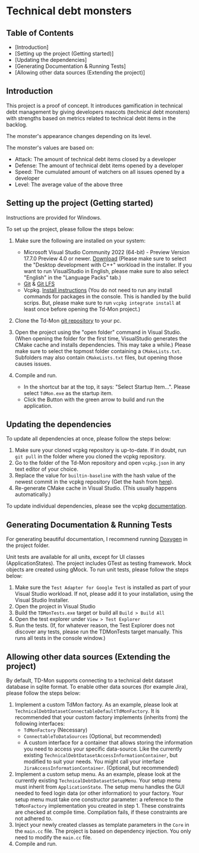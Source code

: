 ﻿# Technical debt monsters

## Table of Contents
- [Introduction]
- [Setting up the project (Getting started)]
- [Updating the dependencies]
- [Generating Documentation & Running Tests]
- [Allowing other data sources (Extending the project)]

## Introduction

This project is a proof of concept.
It introduces gamification in technical debt management by giving developers mascots
(technical debt monsters) with strengths based on metrics related to technical debt items
in the backlog.

The monster's appearance changes depending on its level.

The monster's values are based on:
- Attack: The amount of technical debt items closed by a developer
- Defense: The amount of technical debt items opened by a developer
- Speed: The cumulated amount of watchers on all issues opened by a developer
- Level: The average value of the above three

## Setting up the project (Getting started)

Instructions are provided for Windows.

To set up the project, please follow the steps below:
1. Make sure the following are installed on your system:
	- Microsoft Visual Studio Community 2022 (64-bit) - Preview
Version 17.7.0 Preview 4.0 or newer. [Download](https://visualstudio.microsoft.com/de/vs/) (Please make sure to select the "Desktop development with C++" workload in the installer. If you want to run VisualStudio in English, please make sure to also select "English" in the "Language Packs" tab.)
	- [Git](https://git-scm.com/) & [Git LFS](https://git-lfs.com/)
	- Vcpkg. [Install instructions](https://vcpkg.io/en/getting-started.html) (You do not need to run any install commands for packages in the console. This is handled by the build scrips. But, please make sure to run `vcpkg integrate install` at least once before opening the Td-Mon project.)

2. Clone the Td-Mon [git repository](https://github.com/Maxomann/TDMon) to your pc.

3. Open the project using the "open folder" command in Visual Studio. (When opening the folder for the first time, VisualStudio generates the CMake cache and installs dependencies. This may take a while.) Please make sure to select the topmost folder containing a `CMakeLists.txt`. Subfolders may also contain `CMakeLists.txt` files, but opening those causes issues.

4. Compile and run.
	- In the shortcut bar at the top, it says: "Select Startup Item...". Please select `TdMon.exe` as the startup item.
	- Click the Button with the green arrow to build and run the application.

## Updating the dependencies

To update all dependencies at once, please follow the steps below:

1. Make sure your cloned vcpkg repository is up-to-date. If in doubt, run `git pull` in the folder where you cloned the vcpkg repository.
2. Go to the folder of the Td-Mon repository and open `vcpkg.json` in any text editor of your choice.
3. Replace the value for `builtin-baseline` with the hash value of the newest commit in the vcpkg repository (Get the hash from [here](https://github.com/microsoft/vcpkg/commits/master)).
4. Re-generate CMake cache in Visual Studio. (This usually happens automatically.)

To update individual dependencies, please see the vcpkg [documentation](https://learn.microsoft.com/en-us/vcpkg/users/versioning.concepts).

## Generating Documentation & Running Tests

For generating beautiful documentation, I recommend running [Doxygen](https://www.doxygen.nl/index.html) in the project folder.

Unit tests are available for all units, except for UI classes (ApplicationStates). The project includes GTest as testing framework. Mock objects are created using gMock.
To run unit tests, please follow the steps below:
1. Make sure the `Test Adapter for Google Test` is installed as part of your Visual Studio workload. If not, please add it to your installation, using the Visual Studio Installer.
2. Open the project in Visual Studio
3. Build the `TDMonTests.exe` target or build all `Build > Build All`
4. Open the test explorer under `View > Test Explorer`
5. Run the tests. (If, for whatever reason, the Test Explorer does not discover any tests, please run the TDMonTests target manually. This runs all tests in the console window.)

## Allowing other data sources (Extending the project)

By default, TD-Mon supports connecting to a technical debt dataset database in sqlite format.
To enable other data sources (for example Jira), please follow the steps below:

1. Implement a custom TdMon factory. As an example, please look at `TechnicalDebtDatasetConnectableDefaultTdMonFactory`. It is recommended that your custom factory implements (inherits from) the following interfaces:
	- `TdMonFactory` (Necessary)
	- `ConnectableToDataSources` (Optional, but recommended)
	- A custom interface for a container that allows storing the information you need to access your specific data-source. Like the currently existing `TechnicalDebtDatasetAccessInformationContainer`, but modified to suit your needs. You might call your interface `JiraAccessInformationContainer`. (Optional, but recommended)
2. Implement a custom setup menu. As an example, please look at the currently existing `TechnicalDebtDatasetSetupMenu`. Your setup menu must inherit from `ApplicationState`. The setup menu handles the GUI needed to feed login data (or other information) to your factory. Your setup menu must take one constructor parameter: a reference to the `TdMonFactory` implementation you created in step 1. These constraints are checked at compile time. Compilation fails, if these constraints are not adhered to.
3. Inject your newly created classes as template parameters in the `Core` in the `main.cc` file. The project is based on dependency injection. You only need to modify the `main.cc` file.
4. Compile and run.
